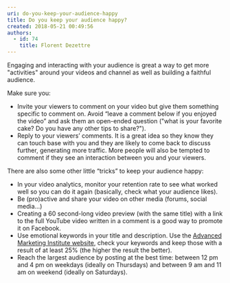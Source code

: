 ```yaml
---
uri: do-you-keep-your-audience-happy
title: Do you keep your audience happy?
created: 2018-05-21 00:49:56
authors:
  - id: 74
    title: Florent Dezettre
---
```





<span class='intro'> <p>Engaging and interacting with your audience is great a way to get more &quot;activities&quot;​ around your videos and channel as well as building a faithful audience.​​<br></p> </span>

<p>Make sure you&#58;<br></p><p></p><ul><li>Invite your viewers to comment on your video but give them something specific to comment on. Avoid “leave a comment below if you enjoyed the video” and ask them an open-ended question (&quot;what is your favorite cake? Do you have any other tips to share?&quot;).</li><li>Reply to your viewers’ comments. It is a great idea so they know they can touch base with you and they are likely to come back to discuss further, generating more traffic. More people will also be tempted to comment if they see an interaction between you and your viewers.</li></ul><p>There are also some other little “tricks” to keep your audience happy&#58;</p><ul><li>In your video analytics, monitor your retention rate to see what worked well so you can do it again (basically, check what your audience likes).</li><li>Be (pro)active and share your video on other media (forums, social media…)</li><li>Creating a 60 second-long video preview (with the same title) with a link to the full YouTube video written in a comment is a good way to promote it on Facebook.</li><li>Use emotional keywords in your title and description. Use the <a href="http&#58;//www.aminstitute.com/headline/index.htm">Advanced Marketing Institute website</a>, check your keywords and keep those with a result of at least 25% (the higher the result the better).</li><li>Reach the largest audience by posting at the best time&#58; between 12 pm and 4 pm on weekdays (ideally on Thursdays) and between 9 am and 11 am on weekend (ideally on Saturdays).<br></li></ul><p><br></p>


